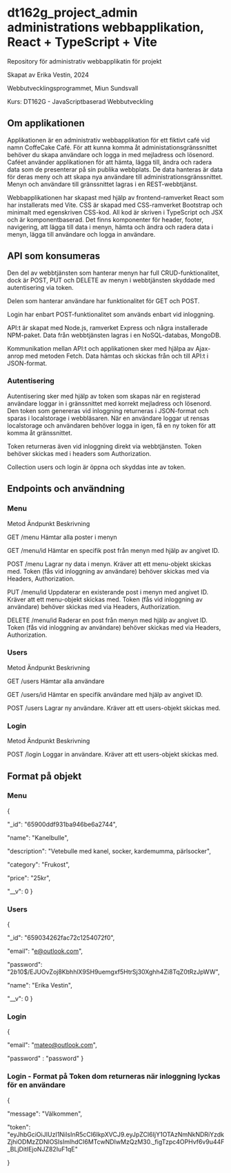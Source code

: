 # dt162g_project_admin administrations webbapplikation, React + TypeScript + Vite

Repository för administrativ webbapplikatin för projekt

Skapat av Erika Vestin, 2024

Webbutvecklingsprogrammet, Miun Sundsvall

Kurs: DT162G - JavaScriptbaserad Webbutveckling

## Om applikationen 
Applikationen är en administrativ webbapplikation för ett fiktivt café vid namn CoffeCake Café. För att kunna komma åt administationsgränssnittet behöver du skapa användare och logga in med mejladress och lösenord. 
Caféet använder applikationen för att hämta, lägga till, ändra och radera data som de presenterar på sin publika webbplats. De data hanteras är data för deras meny och att skapa nya användare till administrationsgränssnittet. Menyn och användare till gränssnittet lagras i en REST-webbtjänst.

Webbapplikationen har skapast med hjälp av frontend-ramverket React som har installerats med Vite. CSS är skapad med CSS-ramverket Bootstrap och minimalt med egenskriven CSS-kod. All kod är skriven i TypeScript och JSX och är komponentbaserad. Det finns komponenter för header, footer, navigering, att lägga till data i menyn, hämta och ändra och radera data i menyn, lägga till användare och logga in användare. 

## API som konsumeras

Den del av webbtjänsten som hanterar menyn har full CRUD-funktionalitet, dock är POST, PUT och DELETE av menyn i webbtjänsten skyddade med autentisering via token.

Delen som hanterar användare har funktionalitet för GET och POST. 

Login har enbart POST-funktionalitet som används enbart vid inloggning.

API:t är skapat med Node.js, ramverket Express och några installerade NPM-paket. Data från webbtjänsten lagras i en NoSQL-databas, MongoDB.

Kommunikation mellan API:t och applikationen sker med hjälpa av Ajax-anrop med metoden Fetch. Data hämtas och skickas från och till API:t i JSON-format.

### Autentisering
Autentisering sker med hjälp av token som skapas när en registerad användare loggar in i gränssnittet med korrekt mejladress och lösenord. Den token som genereras vid inloggning returneras i JSON-format och sparas i localstorage i webbläsaren. När en användare loggar ut rensas localstorage och användaren behöver logga in igen, få en ny token för att komma åt gränssnittet.

Token returneras även vid inloggning direkt via webbtjänsten. Token behöver skickas med i headers som Authorization.

Collection users och login är öppna och skyddas inte av token.

## Endpoints och användning

### Menu
Metod Ändpunkt Beskrivning

GET /menu Hämtar alla poster i menyn

GET /menu/id Hämtar en specifik post från menyn med hjälp av angivet ID.

POST /menu Lagrar ny data i menyn. Kräver att ett menu-objekt skickas med. Token (fås vid inloggning av användare) behöver skickas med via Headers, Authorization.

PUT /menu/id Uppdaterar en existerande post i menyn med angivet ID. Kräver att ett menu-objekt skickas med. Token (fås vid inloggning av användare) behöver skickas med via Headers, Authorization.

DELETE /menu/id Raderar en post från menyn med hjälp av angivet ID. Token (fås vid inloggning av användare) behöver skickas med via Headers, Authorization.

### Users
Metod Ändpunkt Beskrivning

GET /users Hämtar alla användare

GET /users/id Hämtar en specifik användare med hjälp av angivet ID.

POST /users Lagrar ny användare. Kräver att ett users-objekt skickas med.

### Login
Metod Ändpunkt Beskrivning

POST /login Loggar in användare. Kräver att ett users-objekt skickas med.


## Format på objekt

### Menu
{

"_id": "65900ddf931ba946be6a2744",

"name": "Kanelbulle",

"description": "Vetebulle med kanel, socker, kardemumma, pärlsocker",

"category": "Frukost",

"price": "25kr",

"__v": 0
}

### Users
{

"_id": "659034262fac72c1254072f0",

"email": "e@outlook.com",

"password": "$2b$10$/EJUOvZoj8KbhhlX9SH9uemgxf5HtrSj30Xghh4Zi8TqZ0tRzJpWW",

"name": "Erika Vestin",

"__v": 0
}

### Login
{

"email": "mateo@outlook.com",

"password" : "password"
}

### Login - Format på Token dom returneras när inloggning lyckas för en användare
{

"message": "Välkommen",

"token": "eyJhbGciOiJIUzI1NiIsInR5cCI6IkpXVCJ9.eyJpZCI6IjY1OTAzNmNkNDRiYzdkZjhiODMzZDNlOSIsImlhdCI6MTcwNDIwMzQzM30._figTzpc4OPHvf6v9u44F_BLjDitIEjoNJZ82IuF1qE"

}



